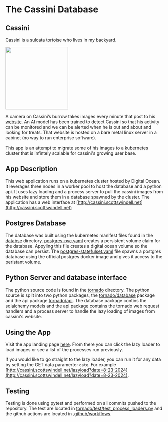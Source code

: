 # The Cassini Database

## Cassini
Cassini is a sulcata tortoise who lives in my backyard. 

<img src="cassini.jpg" width="200" height="200">

A camera on Cassini’s burrow takes images every minute that post to his [website](https://swahle.org/cassini/detections.html?date=Wed%20Feb%2005%202025). An AI model has been trained to detect Cassini so that his activity can be monitored and we can be alerted when he is out and about and looking for treats. That website is hosted on a bare metal linux server in a cabinet (no way to run enterprise software). 

This app is an attempt to migrate some of his images to a kubernetes cluster that is infintely scalable for cassini's growing user base.


## App Description

This web application runs on a kubernetes cluster hosted by Digital Ocean. It leverages three nodes in a worker pool to host the database and a python api. It uses lazy loading and a process server to pull the cassini images from his website and store them in a database spawned by the cluster. The application has a web interface at [http://cassini.scottswindell.net](http://cassini.scottswindell.net)

## Postgres Database

The database was built using the kubernetes manifest files found in the [databse](database) directory. [postgres-pvc.yaml](database/postgres-pvc.yaml) creates a persistent volume claim for the database. Appyling this file creates a digital ocean volume so the database can persist. The [postgres-statefulset.yaml](database/postgres-statefulset.yaml) file spawns a postgres database using the official postgres docker image and gives it access to the peristant volume. 


## Python Server and database interface

The python source code is found in the [tornado](tornado) directory. The python source is split into two python packages, the [tornado/database](tornado/database) package and the api package [tornado/api](tornado/api). The database package contins the sqlalchemy models and the api package contains the tornado web request handlers and a process server to handle the lazy loading of images from cassini's website.

## Using the App

Visit the app landing page [here](http://cassini.scottswindell.net). From there you can click the lazy loader to load images or see a list of the processes run previously. 

If you would like to go straight to the lazy loader, you can run it for any data by setting the GET data paramerter `date`. For example [http://cassini.scottswindell.net/lazyload?date=8-23-2024](http://cassini.scottswindell.net/lazyload?date=8-23-2024).


## Testing

Testing is done using pytest and performed on all commits pushed to the repository. The test are located in [tornado/test/test_process_loaders.py](tornado/test/test_process_loaders.py) and the github actions are located in [.github/workflows](.github/workflows).
